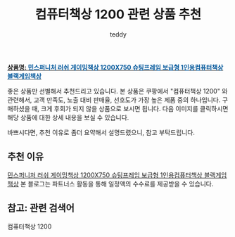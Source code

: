 ﻿---
layout: post
title:  "컴퓨터책상 1200 관련 상품 추천"
author: teddy
categories: [ 가구/인테리어 ]
tags: [컴퓨터책상 1200]
image: https://static.coupangcdn.com/image/vendor_inventory/c7ec/4766471e2131c91f2d154463c0304efd9b22ffdc2d4a310b226edfc706cd.jpg 
description: "쿠팡에서 컴퓨터책상 1200 관련 상품으로 가장 고객 선호도가 높은 제품 중 하나입니다."
---

<a href="https://link.coupang.com/re/AFFSDP?lptag=AF6414780&pageKey=2336220706&itemId=4045492662&vendorItemId=72029639184&traceid=V0-153-7e00f3ed12878e74"><b>상품명: <font color='#01579B'>민스퍼니처 러쉬 게이밍책상 1200X750 슈팅프레임 보급형 1인용컴퓨터책상 블랙게임책상</font></b></a>

좋은 상품만 선별해서 추천드리고 있습니다.
본 상품은 쿠팡에서 "컴퓨터책상 1200" 와 관련해서, 고객 만족도, 노출 대비 판매율, 선호도가 가장 높은 제품 중의 하나입니다.
구매하셨을 때, 크게 후회가 되지 않을 상품으로 보시면 됩니다. 
다음 이미지를 클릭하시면 해당 상품에 대한 상세 내용을 보실 수 있습니다.

바쁘시다면, 추천 이유로 좀더 요약해서 설명드렸으니, 참고 부탁드립니다.

## 추천 이유 

<a href="https://link.coupang.com/re/AFFSDP?lptag=AF6414780&pageKey=2336220706&itemId=4045492662&vendorItemId=72029639184&traceid=V0-153-7e00f3ed12878e74">민스퍼니처 러쉬 게이밍책상 1200X750 슈팅프레임 보급형 1인용컴퓨터책상 블랙게임책상</a>
본 블로그는 파트너스 활동을 통해 일정액의 수수료를 제공받을 수 있습니다.

## 참고: 관련 검색어    
컴퓨터책상 1200